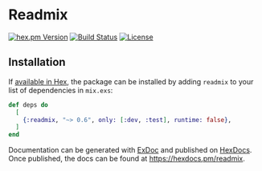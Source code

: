 # Readmix

<!-- rdmx :badges
    hexpm         : "readmix?color=4e2a8e"
    github_action : "lud/readmix/elixir.yaml?label=CI&branch=main"
    license       : readmix
    -->
[![hex.pm Version](https://img.shields.io/hexpm/v/readmix?color=4e2a8e)](https://hex.pm/packages/readmix)
[![Build Status](https://img.shields.io/github/actions/workflow/status/lud/readmix/elixir.yaml?label=CI&branch=main)](https://github.com/lud/readmix/actions/workflows/elixir.yaml?query=branch%3Amain)
[![License](https://img.shields.io/hexpm/l/readmix.svg)](https://hex.pm/packages/readmix)
<!-- rdmx /:badges -->

## Installation

If [available in Hex](https://hex.pm/docs/publish), the package can be installed
by adding `readmix` to your list of dependencies in `mix.exs`:

<!-- rdmx :app_dep only:"dev,test" runtime:false vsn:$app_vsn -->
```elixir
def deps do
  [
    {:readmix, "~> 0.6", only: [:dev, :test], runtime: false},
  ]
end
```
<!-- rdmx /:app_dep -->

Documentation can be generated with [ExDoc](https://github.com/elixir-lang/ex_doc)
and published on [HexDocs](https://hexdocs.pm). Once published, the docs can
be found at <https://hexdocs.pm/readmix>.

